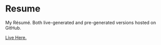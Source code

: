 # Resume

My Résumé. Both live-generated and pre-generated versions hosted on GitHub.

[Live Here.](https://resume.VRG.rocks/)